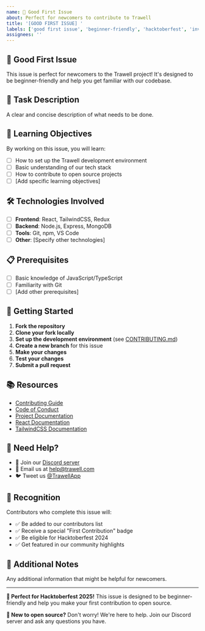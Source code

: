 ```yaml
---
name: 🌟 Good First Issue
about: Perfect for newcomers to contribute to Trawell
title: '[GOOD FIRST ISSUE] '
labels: ['good first issue', 'beginner-friendly', 'hacktoberfest', 'invalid', 'spam']
assignees: ''
---
```


## 🌟 Good First Issue

This issue is perfect for newcomers to the Trawell project! It's designed to be beginner-friendly and help you get familiar with our codebase.

## 📝 Task Description
A clear and concise description of what needs to be done.

## 🎯 Learning Objectives
By working on this issue, you will learn:
- [ ] How to set up the Trawell development environment
- [ ] Basic understanding of our tech stack
- [ ] How to contribute to open source projects
- [ ] [Add specific learning objectives]

## 🛠️ Technologies Involved
- [ ] **Frontend**: React, TailwindCSS, Redux
- [ ] **Backend**: Node.js, Express, MongoDB
- [ ] **Tools**: Git, npm, VS Code
- [ ] **Other**: [Specify other technologies]

## 📋 Prerequisites
- [ ] Basic knowledge of JavaScript/TypeScript
- [ ] Familiarity with Git
- [ ] [Add other prerequisites]

## 🚀 Getting Started
1. **Fork the repository**
2. **Clone your fork locally**
3. **Set up the development environment** (see [CONTRIBUTING.md](CONTRIBUTING.md))
4. **Create a new branch** for this issue
5. **Make your changes**
6. **Test your changes**
7. **Submit a pull request**

## 📚 Resources
- [Contributing Guide](CONTRIBUTING.md)
- [Code of Conduct](CODE_OF_CONDUCT.md)
- [Project Documentation](README.md)
- [React Documentation](https://reactjs.org/docs)
- [TailwindCSS Documentation](https://tailwindcss.com/docs)

## 🤝 Need Help?
- 💬 Join our [Discord server](https://discord.gg/trawell)
- 📧 Email us at [help@trawell.com](mailto:help@trawell.com)
- 🐦 Tweet us [@TrawellApp](https://twitter.com/TrawellApp)

## 🎉 Recognition
Contributors who complete this issue will:
- ✅ Be added to our contributors list
- ✅ Receive a special "First Contribution" badge
- ✅ Be eligible for Hacktoberfest 2024
- ✅ Get featured in our community highlights

## 📝 Additional Notes
Any additional information that might be helpful for newcomers.

---

**🎯 Perfect for Hacktoberfest 2025!** This issue is designed to be beginner-friendly and help you make your first contribution to open source.

**🌟 New to open source?** Don't worry! We're here to help. Join our Discord server and ask any questions you have.

